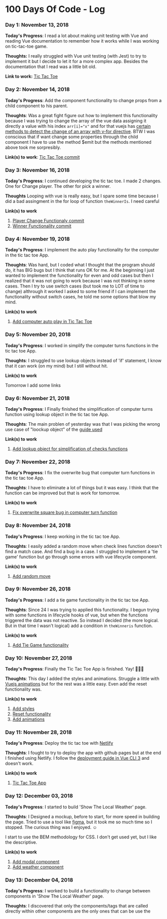 # 100 Days Of Code - Log

### Day 1: November 13, 2018

**Today's Progress**: I read a lot about making unit testing with Vue and reading Vue documentation to remember how it works while I was working on tic-tac-toe game.

**Thoughts:** I really struggled with Vue unit testing (with Jest) to try to implement it but I decide to let it for a more complex app. Besides the documentation that I read was a little bit old.

**Link to work:** [Tic Tac Toe](https://github.com/100DaysOfVue/tic-tac-toe/commit/5da4662a18a405a543d044eee565ddcc4476a3b8)

### Day 2: November 14, 2018

**Today's Progress**: Add the component functionality to change props from a child component to his parent.

**Thoughts**: Was a great fight figure out how to implement this functionality because I was trying to change the array of the vue data assigning it directly a value with his index `arr[i]="x"` and for that vuejs has [certain methods to detect the change of an array with v-for directive](https://vuejs.org/v2/guide/list.html#Array-Change-Detection). BTW I was conscious that if want change some properties through the child component I have to use the method $emit but the methods mentioned above took me sorpresibly.

**Link(s) to work**: [Tic Tac Toe commit](https://github.com/100DaysOfVue/tic-tac-toe/commit/504ba6a6741767040da1a05aed4ca13faf298472)


### Day 3: November 16, 2018

**Today's Progress**: I continued developing the tic tac toe. I made 2 changes. One for Change player. The other for pick a winner.

**Thoughts** Looping with vue is really easy, but I spare some time because I did a bad assingment in the for loop of function `theWinnerIs`. I need careful

**Link(s) to work**
1. [Player Change Functionaly commit](https://github.com/100DaysOfVue/tic-tac-toe/commit/af9de92b62a98ae830b369fd9ccd5396a0862fdc)
2. [Winner Functionality commit](https://github.com/100DaysOfVue/tic-tac-toe/commit/d2c7cae003caa99beed1b8d2ea25eebd4193d4b3)

### Day 4: November 19, 2018

**Today's Progress**: I implement the auto play functionality for the computer in the tic tac toe App.

**Thoughts**: Was hard, but I coded what I thought that the program should do, it has BIG bugs but I think that runs OK for me. At the beginning I just wanted to implement the functionality for even and odd cases but then I realized that it was not going to work because I was not thinking in some cases. Then I try to use switch cases (but took me to LOT of time to change) althrough it worked I asked to some friend if I can implement the functionality without switch cases, he told me some options that blow my mind.  

**Link(s) to work**
1. [Add computer auto play in Tic Tac Toe](https://github.com/100DaysOfVue/tic-tac-toe/commit/f49624048343f9f8919fa0a945404f0f983b1ba4)

### Day 5: November 20, 2018

**Today's Progress**: I worked in simplify the computer turns functions in the tic tac toe App.

**Thoughts**: I struggled to use lookup objects instead of 'if' statement, I know that it can work (on my mind) but I still without hit. 

**Link(s) to work**

Tomorrow I add some links

### Day 6: November 21, 2018

**Today's Progress**: I Finally finished the simplification of computer turns function using lookup object in the tic tac toe App.

**Thoughts**: The main problen of yesterday was that I was picking the wrong use case of "loockup object" of the [guide used](https://www.codereadability.com/replacing-if-statements-with-object-lookups/)

**Link(s) to work**

1. [Add lookup object for simplification of checks functions](https://github.com/100DaysOfVue/tic-tac-toe/commit/aecbb02040d058b898d85444aeda78d9594464f0)

### Day 7: November 22, 2018

**Today's Progress**: I fix the overwrite bug that computer turn functions in the tic tac toe App.

**Thoughts**: I have to eliminate a lot of things but it was easy. I think that the function can be improved but that is work for tomorrow.

**Link(s) to work**

1. [Fix overwrite square bug in computer turn function](https://github.com/100DaysOfVue/tic-tac-toe/commit/22635b36d05a0c19d3a16bc0b904492c9bef8e03)

### Day 8: November 24, 2018

**Today's Progress**: I keep working in the tic tac toe App.

**Thoughts**: I easily added a random move when check lines function doesn't find a match case. And find a bug in a case. I struggled to implement a 'tie game' function but go through some errors with vue lifecycle component.

**Link(s) to work**

1. [Add random move](https://github.com/100DaysOfVue/tic-tac-toe/commit/cab6717363e1c6a0b69c4c8384d85d8b2305fb1d)

### Day 9: November 26, 2018

**Today's Progress**: I add a tie game functionality in the tic tac toe App.

**Thoughts**: Since 24 I was trying to applied this functionality. I begun trying with some functions in lifecycle hooks of vue, but when the functions triggered the data was not reactive. So instead I decided (the more logical. But in that time I wasn't logical) add a condition in `theWinneris` function.

**Link(s) to work**

1. [Add Tie Game functionality](https://github.com/100DaysOfVue/tic-tac-toe/commit/1c7707be22bb4f32ba790e68471cf412f979a2f5)

### Day 10: November 27, 2018

**Today's Progress**: Finally the Tic Tac Toe App is finished. Yay! :tada::tada::tada:

**Thoughts**: This day I added the styles and animations. Struggle a little with [Vuejs animations](https://vuejs.org/v2/guide/transitions.html) but for the rest was a little easy. Even add the reset functionality was.

**Link(s) to work**

1. [Add styles](https://github.com/100DaysOfVue/tic-tac-toe/commit/8ce442391ee68267d23e6f44e2dbb83384e3b966)
2. [Reset functionality](https://github.com/100DaysOfVue/tic-tac-toe/commit/4a23aad00ed24ece4dba08ff5cdaad1825b3c2ae)
3. [Add animations](https://github.com/100DaysOfVue/tic-tac-toe/commit/69407bfedf7bd1e904d8b92f4182735b822f0583)

### Day 11: November 28, 2018

**Today's Progress**: Deploy the tic tac toe with [Netlify](https://www.netlify.com/)

**Thoughts**: I fought to try to deploy the app with github pages but at the end I finished using Netlify. I follow the [deployment guide in Vue CLI 3](https://cli.vuejs.org/guide/deployment.html#github-pages) and doesn't work.

**Link(s) to work**

1. [Tic Tac Toe App](100daysofcode-tic-tac-toe.netlify.com)

### Day 12: December 03, 2018

**Today's Progress**: I started to build 'Show The Local Weather' page.

**Thoughts**: I Designed a mockup, before to start, for more speed in building the page. Tried to use a tool like [figma](https://figma.com), but it took me so much time so I stopped. The curious thing was I enjoyed. :relaxed:

I start to use the BEM methodology for CSS. I don't get used yet, but I like the descriptive.

**Link(s) to work**

1. [Add modal component](https://github.com/100DaysOfVue/show-local-weather/commit/650d44bf2f00f4ea7c0cc2230e22071b637707fb)
2. [Add weather component](https://github.com/100DaysOfVue/show-local-weather/commit/edfa26a9c6ed0f9e10ecd63902af54462ae2daa0)

### Day 13: December 04, 2018

**Today's Progress**: I worked to build a functionality to change between components in 'Show The Local Weather' page.

**Thoughts**: I discovered that only the components/tags that are called directly within other components are the only ones that can be use the <style scoped> in the template.

**Link(s) to work**

1. [Add search component](https://github.com/100DaysOfVue/show-local-weather/commit/c19577d9333039ecdcfe89f27659ea843c39ed1d)
2. [Add functionality to change between components](https://github.com/100DaysOfVue/show-local-weather/commit/d4e934ee8849b14a6fbcf4c254173383c06c6ed2)

### Day 14: December 05, 2018

**Today's Progress**: I try to use the [Open Weather Map API](https://Openweathermap.org) in 'Show The Local Weather' page but I couldn't.

**Thoughts**: I think that can be a problem with the headers in the fetch method. Even if is a response 200 it throw the error `TypeError: 'caller', 'callee', and 'arguments' properties may not be accessed on strict mode functions or the arguments objects for calls to them at Function.remote` And I don't know what that means.

### Day 15: December 07, 2018

**Today's Progress**: Finally I could make a [Open Weather Map API](https://Openweathermap.org) API call in 'Show The Local Weather' page.

**Thoughts**: I could not make the call before because I was using an incorrect API endpoint.

I was using a filter method to show the API temperature in degrees Celsius or Fahrenheit depending on another property, but I realized that the filter methods do not link the vue instance, it just takes the value to change

**Link(s) to work**

1. [Add API call](https://github.com/100DaysOfVue/show-local-weather/commit/57a7d26e9db74086488cdf3cd2033ceedabe3cb9)
2. [Add weather props to weather component](https://github.com/100DaysOfVue/show-local-weather/commit/c98c85582500b9006488be26db53057c952a467b)

### Day 16: December 08, 2018

**Today's Progress**: I completed all the API calls (through coordinates and by city name) in Local Weather Page. I also did some refactorization for simplicity.

**Thoughts**: For the API call by city name I had to do a refactorization of components that allow me to pass me the data more efficiently. 

**Link(s) to work**

1. [API call by city in search component](https://github.com/100DaysOfVue/show-local-weather/commit/f2c4e39098ff2fa94c1877ce7f97c965913ea0dc)
2. [Delete modal component](https://github.com/100DaysOfVue/show-local-weather/commit/14a8f523646842dfd45ea1bf6a12f3cb14fdf339)
3. [Add search weather by city name in App component](https://github.com/100DaysOfVue/show-local-weather/commit/b0b05aab38a2dc5c8a426862297d031b36e87be7)

### Day 17: December 09, 2018

**Today's Progress**: I did some changes to the styles of search component. And work in the design of some icons for local weather app.

**Thoughts**: Today I realised that for a feature in search functions I need to do some backend, so I decided to implement later with GraphQL.

**Link(s) to work**

1. [Change the styles of search component](https://github.com/100DaysOfVue/show-local-weather/commit/1a30b57079175f77e0cfae8ac16dfd5cf8275c17)

### Day 18-19: December 10-11, 2018

**Today's Progress**: Work all two days creating the svg icons for the local weather app.

**Thoughts**: I was a real challenge to create that. First of all, I did not know how to use a design program, I try gravit design and vectr (Inkscape to but I felt a little overwhelmed due it interface). Mainly I used gravit design until get used to how that kind of programs work, then I changed to vectr because I liked more.

Second. When I exported the design was a real problem because I did not know much about svg. So I be forced to learn more about it.

I learned that in paths of svg tags can be defined inside a tag call "*defs*" but, to be shown,  it needs to be used with a tag call "*use*".

Also the paths can be grouped in "*g*" tags for apply styles to all "*paths*" elements inside the group.

### Day 20: December 14, 2018

**Today's Progress**: I Finally added the svg assets to the weather app and use dynamic url import in local weather app.

**Thoughts**: After add the lookup object for the url svg icons I wanted to use it dynamically, without use conditionals like:

```
<img src="icon1" v-if="weatherIcon == icon1" />
< img src="icon2" v-else-if="weatherIcon == icon2" />
...
```

I want to use some like: `<img :src="iconX" />` and add the url through the lookup object but reading in some issue in vuejs github  I can use ```require(`~assets/${iconX}.svg`)``` in a function or computed propertie and used in the src attribute as `<img :src="svgPath(iconX)" />` and it worked :tada:

**Link(s) to work**

1. [Add dynamic import of icons](https://github.com/100DaysOfVue/show-local-weather/commit/a00b902b2fc9ca12c63c5a7b6c420d7df00bfa75)
2. [Add lookup objects cases](https://github.com/100DaysOfVue/show-local-weather/commit/b63dd3f0547d660a6ff49d88797412343f794aab)

### Day 21: December 15, 2018

**Today's Progress**: I add svg icons components for better animation in local weather app.

**Thoughts**: I go through all knowledge acquired about svg (defs, groups, use) to open every single svg elements and turn it into a vue component. Was painful but I enjoyed it.


**Link(s) to work**

1. [Add icons components](https://github.com/100DaysOfVue/show-local-weather/commit/d3d9a0e4cf087522626d6df277a204602a8f5490)

### Day 22: December 17, 2018

**Today's Progress**: Add the dynamic import of svg components also implement the svg animation in local weather app.

**Thoughts**: I used the [Dynamic Components](https://vuejs.org/v2/guide/components.html#Dynamic-Components) feature of vue.js. The problem with that feature is that I had to import and register all the components before using it and I just want to import just one component.

Doing some research I find an [interesting article](https://medium.com/scrumpy/dynamic-component-templates-with-vue-js-d9236ab183bb) that solved my problem using the [dynamic import from webpack](https://medium.com/front-end-weekly/webpack-and-dynamic-imports-doing-it-right-72549ff49234) (with import('url') function).

For svg animation, I used the fill, opacity to animate the icons. For backgrounds with linear gradient I used the tag "animate" of svg. To guide me and understand how animate linear gradients in svg I used this [article](https://designmodo.com/animate-svg-gradients/).

**Link(s) to work**

1. [Add dynamic import of icon component](https://github.com/100DaysOfVue/show-local-weather/commit/9d04ed16273363eb88b996ad8d0c722d4dd0b9eb)
2. [Add full svg animation to icon components](https://github.com/100DaysOfVue/show-local-weather/commit/25b8d53535e9a89756c56b0e55df03df7dd20298)

### Day 23: January 03, 2019

**Today's Progress**: Add styles to weather in local weather app.

**Thoughts**: I only did CSS today. Although it was simple, I struggled a bit to decide if I was using the flexbox or grid system. I learn to use the sup tag and read others that call my attention. 

**Link(s) to work**

1. [Add styles to weather results](https://github.com/100DaysOfVue/show-local-weather/commit/17dd1d158ca249fa72a6f1f761eed773b0dfda71)

### Day 24: January 04, 2019

**Today's Progress**: Add animations to weather results in local weather app.

**Thoughts**: I worked with animations vue using [transition tag] (https://vuejs.org/v2/guide/transitions.html). I struggled a bit to use it with 2 main tags because I need to use the [transition mode] (https://vuejs.org/v2/guide/transitions.html#Transitioning-Between-Components) transition between components Also, I discovered that for nest animations (for example, a div that has some animation to render it but inside it has elements that need animation) I need to use a transition group tag (which I have not done yet) or just use the CSS animation.

I also created a data reset feature for proper animation when a search is performed.

**Link(s) to work**

1. [Add animation to weather results](https://github.com/100DaysOfVue/show-local-weather/commit/a0316337043625836938fe83c61d697723379262)
2. [Add reset data into search by city name function](https://github.com/100DaysOfVue/show-local-weather/commit/0e55017eda4e9747fef7f658e9ba109b89e3da3b)

### Day 25: January 06, 2019

**Today's Progress**: Add css variables in local weather app.

**Thoughts**: For an easy way to implement responsive design I applied css variable. At the beginning I don't know where to put the :root rules in CSS code, but doing some research I found it.

**Link(s) to work**

1. [Add css variables](https://github.com/100DaysOfVue/show-local-weather/commit/6b9625746c4638369cd605cdc9284fc419aef388)

### Day 26: January 07, 2019

**Today's Progress**: Add media queries properties in local weather app.

**Thoughts**: I fought for the breakpoints I needed to use. There are many media breakpoints on the web, but the ones I found do not work on my page, so I decided to reduce the screen and observe the changes that occurred and decide which breakpoints I would use.

**Link(s) to work**

1. [Add media queries](https://github.com/100DaysOfVue/show-local-weather/commit/55dce84371f32398745d08fbf798bdb6b93329c9)

### Day 27: January 08, 2019

**Today's Progress**: Add error management funcionality on API call in local weather app.

**Thoughts**: I really fought to implement this functionality. Searching in vue cookbook section's [using axes to consume apis] (https://vuejs.org/v2/cookbook/using-axios-to-consume-apis.html) I found a way to implement error management. My problem was that I was not using axios (I was using fetch), so I took the main idea of that publication and used it to implement it my way.

**Link(s) to work**

1. [Add error management to function search weather by name](https://github.com/100DaysOfVue/show-local-weather/commit/08adb98b1883343ce74d997a59b63ab373b27f77)
2. [Fix transitions durations in weather component](https://github.com/100DaysOfVue/show-local-weather/commit/861fd4ae66c3e3a2214545fd83fb43b8e4b925da)
3. [Add error messages](https://github.com/100DaysOfVue/show-local-weather/commit/e23e39e038ebcb0a68de3836e02612129fcfdf18)

### Day 28: January 09, 2019

**Today's Progress**: Add footer components to local weather app.

**Thoughts**: This component was very easy to implement, because this is just for information. The only that I fought was to match the right height that the component needed, but with css variables wasn't so hard.

**Link(s) to work**

1. [Add footer comp](https://github.com/100DaysOfVue/show-local-weather/commit/b7564e88a6bd01e5dcffd64d048f52cdefb1c87d)
2. [Add footer styles](https://github.com/100DaysOfVue/show-local-weather/commit/b7564e88a6bd01e5dcffd64d048f52cdefb1c87d)

### Day 29: January 10, 2019

**Today's Progress**: Add mist icons component to local weather app.

**Thoughts**: This was something that I was forecasting a little, But in order to stop it I just add the icon without any animation.

**Link(s) to work**

1. [Add mist comp](https://github.com/100DaysOfVue/show-local-weather/commit/28c4c1f6a678e74176741c3e5c1ef1758897bf5c)
2. [Add mist icon case](https://github.com/100DaysOfVue/show-local-weather/commit/52ff886cff473474044c42f6cdbbb95641aa6f9d)

### Day 30: January 11, 2019

**Today's Progress**: Add font-family and color to local weather app.

**Thoughts**: font-family and color always are my most difficult part. For font-family I follow this [spanish article](https://platzi.com/blog/tipografia/) and for color I used [Coolors App](https://coolors.co/) and [this article](https://platzi.com/blog/color-en-interfaces/).

**Link(s) to work**

1. [Add colors](https://github.com/100DaysOfVue/show-local-weather/commit/34723ccbfe7ba1606023fe30c2cd687ed59cd76c)
2. [Add fonts](https://github.com/100DaysOfVue/show-local-weather/commit/632d5b0a56e0f28a519b82aa2193ae555f6359b6)

### Day 31: January 12, 2019

**Today's Progress**: Fix all bugs to deploy local weather app.

**Thoughts**: Today was the day to fix everything to deploy the application. The most difficult thing was to fix the css properties of the search component so that they work correctly in both chrome and mozilla.

For fix that I have to reset the default propertie that navegator apply, for that I have to do some research and find a [reset styles article](http://meyerweb.com/eric/thoughts/2007/05/01/reset-reloaded/) that I just apply to `form, button and input`.

**Link(s) to work**

1. [Fix search responsive properties](https://github.com/100DaysOfVue/show-local-weather/commit/ad5736f52efa8133a8a88253d10c5738376ff7c9)
2. [Fix mobile footer properties](https://github.com/100DaysOfVue/show-local-weather/commit/ecaaeeffe04678d75cdace3e532612223b675d9a)
3. [Fix icon animations](https://github.com/100DaysOfVue/show-local-weather/commit/109137663aca5c4fc21ea41ed8cd9bb4b138bdf4)

### Day 32: January 14, 2019

**Today's Progress**: Deploy local weather app with netlify. :tada::tada::tada:

**Thoughts**: Was a real pain try to deploy to github pages (well, my error was really stupid :sweat_smile:). Following the [vue cli deployment section](https://cli.vuejs.org/guide/deployment.html#github-pages) where says that I have to create a `vue.config.js` file and edit the `publicPath` but the problem is that `publicPath` option going to use in future vue-cli version (v3.3 exactly) but my own was in 3.0 and I need to edit `baseUrl` instead.

Moreover, when I finish to understand that, the another problem was pick the right github url. This problem I will try to solve it in the next project.

**Link(s) to work**

1. [show local weather app](https://https://100daysofcode-tic-tac-toe.netlify.com)

